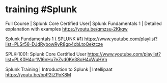 
# training #Splunk
Full Course | Splunk Core Certified User| Splunk Fundamentals 1 | Detailed explanation with examples
https://youtu.be/qmzsu-2Kkqw

Splunk Fundamentals 1 ( SPLUNK #1)
https://www.youtube.com/playlist?list=PLSr58-DJdRybowRyR8gp4cbLtoQektcze

SPLK-1001: Splunk Core Certified User
https://www.youtube.com/playlist?list=PLK0H4or1Vl6nHu7eZvd0Ke38oH4xWuHVn

Splunk Training | Introduction to Splunk | Intellipaat
https://youtu.be/bpP2tZPoK8M
